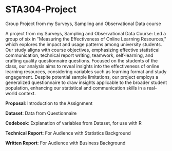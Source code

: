 # STA304-Project
Group Project from my Surveys, Sampling and Observational Data course

A project from my Surveys, Sampling and Observational Data Course: Led a group of six in  "Measuring the Effectiveness of Online Learning Resources," which explores the impact and usage patterns among university students. Our study aligns with course objectives, emphasizing effective statistical communication, technical report writing, teamwork, self-learning, and crafting quality questionnaire questions. Focused on the students of the class, our analysis aims to reveal insights into the effectiveness of online learning resources, considering variables such as learning format and study engagement. Despite potential sample limitations, our project employs a generalized questionnaire to draw insights applicable to the broader student population, enhancing our statistical and communication skills in a real-world context.

**Proposal**: Introduction to the Assignment

**Dataset**: Data from Questionnaire 

**Codebook**: Explanation of variables from Dataset, for use with R

**Technical Report**: For Audience with Statistics Background

**Written Report**: For Audience with Business Background
